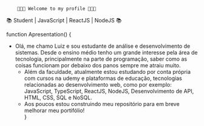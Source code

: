         👨🏼‍💻 Welcome to my profile 👨🏼‍💻

 📚 Student | JavaScript | ReactJS | NodeJS 📚
 
 function Apresentation() {<br>
 - Olá, me chamo Luiz e sou estudante de análise e desenvolvimento de sistemas. Desde o ensino médio tenho um grande interesse pela área de tecnologia, principalmente na parte de programação, saber como as coisas funcionam por debaixo dos panos sempre me atraiu muito. 
   - Além da faculdade, atualmente estou estudando por conta própria com cursos na udemy e plataformas de educação, tecnologias relacionadas ao desenvolvimento web, como por exemplo: JavaScript, TypeScript, ReactJS, NodeJS, Desenvolvimento de API, HTML, CSS, SQL e NoSQL.
   - Aos poucos estou construindo meu repositório para em breve melhorar meu portifólio!
<br>}
